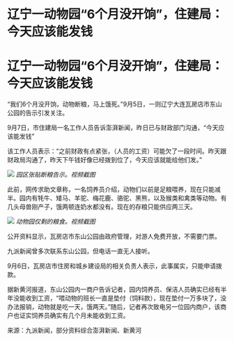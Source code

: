 # 辽宁一动物园“6个月没开饷”，住建局：今天应该能发钱

# 辽宁一动物园“6个月没开饷”，住建局：今天应该能发钱

“我们6个月没开饷，动物断粮，马上饿死。”9月5日，一则辽宁大连瓦房店市东山公园的告示引发关注。

9月7日，市住建局一名工作人员告诉澎湃新闻，昨日已与财政部门沟通，“今天应该能发钱”

该工作人员表示：“之前财政有点紧张，（人员的工资）可能欠了一段时间。昨天跟财政局沟通了，昨天下午钱好像已经拨到位了，今天应该就能给他们发。”

![](https://inews.gtimg.com/om_bt/Okp4YaBJNiXTOE00mlY2AZ9AA7eMO4JlC5ZjnNpUaFS8MAA/1000)
_园区张贴断粮告示。视频截图_

此前，网传求助文章称，一名饲养员介绍，动物们以前是足粮喂养，现在只能减半。园内有牦牛、矮马、羊驼、梅花鹿、骆驼、黑熊，以及猴类和禽类等动物。有几头母兽刚产子，饿两顿连奶水都没有。现在的存粮只能供应两三天。

![](https://inews.gtimg.com/om_bt/OMLGGvWpmfPhM6g3qEpdltPWv525GkMJyztckLjBqPl78AA/1000)
_动物园仅剩的粮食。视频截图_

公开资料显示，瓦房店市东山公园由政府管理，对游人免费开放，不需要门票。

九派新闻曾多次联系东山公园，但电话一直无人接听。

9月6日，瓦房店市住房和城乡建设局的相关负责人表示，此事属实，只能申请拨款。

据新黄河报道，东山公园内一商户告诉记者，园内饲养员、保洁人员确实已经有半年没能收到工资，“喂动物的班长一直是垫付（饲料款），现在垫付一万多块了，没办法报销，动物就是吃一天，饿两天。”随后，记者再次致电另一位园内商户，该商户也证实饲养员确实有几个月未能收到工资。

来源：九派新闻，部分资料综合澎湃新闻、新黄河

